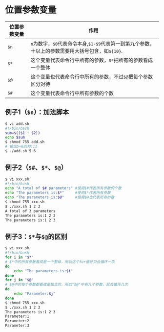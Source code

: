 # 位置参数变量



| 位置参数变量 | 作用                                                         |
| ------------ | ------------------------------------------------------------ |
| `$n`         | `n`为数字，`$0`代表命令本身,`$1-$9`代表第一到第九个参数，十以上的参数需要用大括号包含，如`${10}`. |
| `$*`         | 这个变量代表命令行中所有的参数，`$*`把所有的参数看成一个整体 |
| `$@`         | 这个变量也代表命令行中所有的参数，不过`$@`把每个参数区分对待 |
| `$#`         | 这个变量代表命令行中所有参数的个数                           |



## 例子1（`$n`）：加法脚本

```bash
$ vi add.sh
#!/bin/bash
sum=$(($1 + $2))
echo $sum
$ chmod 755 add.sh
# 输出5+6的和:11
$ ./add.sh 5 6
```



## 例子2（`$#`、`$*`、`$@`）

```bash
$ vi xxx.sh
#!/bin/bash
echo "A total of $# parameters"	#使用$#代表所有参数的个数
echo "The parameters is:$*"		#使用$*代表所有参数
echo "The parameters is:$@"		#使用$@也代表所有参数
$ chmod 755 xxx.sh
$ ./xxx.sh 1 2 3
A total of 3 parameters
The parameters is:1 2 3
The parameters is:1 2 3
```



## 例子3：`$*`与`$@`的区别

```bash
$ vi xxx.sh
#!/bin/bash
for i in "$*"
# $*中的所有参数看成是一个整体，所以这个for循环只会循环一次
do
	echo "The parameters is:$i"
done
for j in "$@"
# $@中的每个参数都看成是独立的，所以"$@"中有几个参数，就会循环几次
do
	echo "Parameter:$j"
done
$ chmod 755 xxx.sh
$ ./xxx.sh 1 2 3
The parameters is:1 2 3
Parameter:1
Parameter:2
Parameter:3
```

